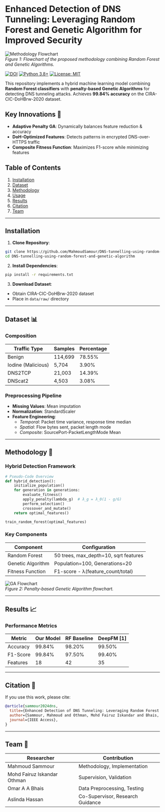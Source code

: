 # Enhanced Detection of DNS Tunneling: Leveraging Random Forest and Genetic Algorithm for Improved Security

![Methodology Flowchart](https://github.com/MahmoudSamour/DNS-tunnelling-using-random-forest-and-genetic-algorithm/blob/main/images/flowchart_methodology.png)  
*Figure 1: Flowchart of the proposed methodology combining Random Forest and Genetic Algorithms.*

[![DOI](https://img.shields.io/badge/DOI-10.1109%2FACCESS.2024.0429000-blue)](https://doi.org/10.0000/ACCESS.00000.0000000)
[![Python 3.8+](https://img.shields.io/badge/Python-3.8%2B-blue)](https://www.python.org/)
[![License: MIT](https://img.shields.io/badge/License-MIT-yellow.svg)](https://opensource.org/licenses/MIT)

This repository implements a hybrid machine learning model combining **Random Forest classifiers** with **penalty-based Genetic Algorithms** for detecting DNS tunneling attacks. Achieves **99.84% accuracy** on the CIRA-CIC-DoHBrw-2020 dataset.

## Key Innovations 🚀
- **Adaptive Penalty GA**: Dynamically balances feature reduction & accuracy
- **DoH-Optimized Features**: Detects patterns in encrypted DNS-over-HTTPS traffic
- **Composite Fitness Function**: Maximizes F1-score while minimizing features

## Table of Contents
1. [Installation](#installation)
2. [Dataset](#dataset)
3. [Methodology](#methodology)
4. [Usage](#usage)
5. [Results](#results)
6. [Citation](#citation)
7. [Team](#team)

---

## Installation

1. **Clone Repository**:
```bash
git clone https://github.com/MahmoudSamour/DNS-tunnelling-using-random-forest-and-genetic-algorithm.git
cd DNS-tunnelling-using-random-forest-and-genetic-algorithm
```

2. **Install Dependencies**:
```bash
pip install -r requirements.txt
```

3. **Download Dataset**:
- Obtain CIRA-CIC-DoHBrw-2020 dataset
- Place in `data/raw/` directory

---

## Dataset 📊
### Composition
| Traffic Type        | Samples  | Percentage |
|--------------------|---------|------------|
| Benign            | 114,699 | 78.55%     |
| Iodine (Malicious)| 5,704   | 3.90%      |
| DNS2TCP           | 21,003  | 14.39%     |
| DNScat2           | 4,503   | 3.08%      |

### Preprocessing Pipeline
- **Missing Values**: Mean imputation
- **Normalization**: StandardScaler
- **Feature Engineering**:
  - *Temporal*: Packet time variance, response time median
  - *Spatial*: Flow bytes sent, packet length mode
  - *Composite*: SourcePort-PacketLengthMode Mean

---

## Methodology 🧠
### Hybrid Detection Framework
```python
# Pseudo-Code Overview
def hybrid_detection():
    initialize_population()
    for generation in generations:
        evaluate_fitness()
        apply_penalty(lambda_g)  # λ_g = λ_0(1 - g/G)
        perform_selection()
        crossover_and_mutate()
    return optimal_features()

train_random_forest(optimal_features)
```

### Key Components
| Component           | Configuration               |
|--------------------|---------------------------|
| Random Forest     | 50 trees, max_depth=10, sqrt features |
| Genetic Algorithm | Population=100, Generations=20 |
| Fitness Function  | F1-score - λ(feature_count/total) |

![GA Flowchart](https://github.com/MahmoudSamour/DNS-tunnelling-using-random-forest-and-genetic-algorithm/blob/main/images/penalty_based_ga_flowchart.png)  
*Figure 2: Penalty-based Genetic Algorithm flowchart.*

---

## Results 📈
### Performance Metrics
| Metric     | Our Model | RF Baseline | DeepFM [1] |
|-----------|----------|------------|-----------|
| Accuracy  | 99.84%   | 98.20%     | 99.50%    |
| F1-Score  | 99.84%   | 97.50%     | 99.40%    |
| Features  | 18       | 42         | 35        |

---

## Citation 📝
If you use this work, please cite:
```bibtex
@article{sammour2024dns,
  title={Enhanced Detection of DNS Tunneling: Leveraging Random Forest and Genetic Algorithm for Improved Security},
  author={Sammour, Mahmoud and Othman, Mohd Fairuz Iskandar and Bhais, Omar},
  journal={IEEE Access},
}
```

---

## Team 👥
| Researcher                     | Contribution             |
|--------------------------------|-------------------------|
| Mahmoud Sammour                | Methodology, Implementation |
| Mohd Fairuz Iskandar Othman    | Supervision, Validation |
| Omar A A Bhais                 | Data Preprocessing, Testing |
| Aslinda Hassan             | Co-Supervisor, Research Guidance |


